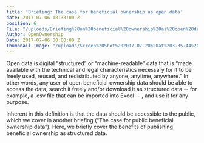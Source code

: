```yaml
---
title: 'Briefing: The case for beneficial ownership as open data'
date: 2017-07-06 18:33:00 Z
position: 6
File: "/uploads/Briefing%20on%20beneficial%20ownership%20as%20open%20data.pdf"
Author: OpenOwnership
Date: 2017-07-06 00:00:00 Z
Thumbnail Image: "/uploads/Screen%20Shot%202017-07-20%20at%203.35.44%20PM.png"
---
```


Open data is digital “structured” or “machine-readable” data that is “made available with the technical and legal characteristics necessary for it to be freely used, reused, and redistributed by anyone, anytime, anywhere.” In other words, any user of open beneficial ownership data should be able to access the data, search it freely and/or download it as structured data -- for example, a .csv file that can be imported into Excel -- , and use it for any purpose.

Inherent in this definition is that the data should be accessible to the public, which we cover in another briefing (“The case for public beneficial ownership data”). Here, we briefly cover the
benefits of publishing beneficial ownership as structured data.